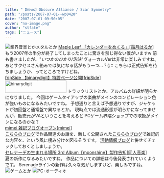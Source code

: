 ```yaml
---
title: "【News】Obscure Alliance / Scar Symmetry"
path: "/posts/2007-07-01--wp0420"
date: "2007-07-01 09:50:05"
cover: "no-image.png"
author: "stfate"
tags: ["ニュース"]
---
```


<style type="text/css">
<!--
p {white-space: pre-wrap};
-->
</style>

<img src="http://stfate.net/img/category1.jpg" alt="業界音楽とかメタルとか">
<a class="topics" href="http://shimotsukin.jugem.jp/?eid=57" target="_blank">Maple Leaf 「カレンダーをめくる」</a><span class="junre">[<a href="http://shimotsukin.com/" target="_blank">霜月はるか</a>]</span>
<div class="news">もう2007年の半分が終了してしまったことに驚きを禁じ得ない僕がいますw
前も書きましたが、"<em>いつかのひかり/泡沫</em>"ヴォーカルVerは非常に楽しみですね。
あとサクセスさん絡みでは気になる話がもう一つ…？(ﾅﾆ
こちらは正式告知を待ちましょうか、ってところですけどね。</div>
<a class="topics" href="http://fripside.net/" target="_blank">fripSide 【binarydigit】特設ページ公開</a><span class="junre">[<a href="http://fripside.net/" target="_blank">fripSide</a>]</span>
<div class="news"><a href="http://fripside.net/" target="_blank"><img src="http://fripside.net/cd/binarydigit/image/bn_03.jpg" width="200" height="40" border="0" alt="binarydigit"></a>
トラックリストとか、アルバムの詳細が明らかになりました。
今回はゲームタイアップの楽曲がメインのコンピレーション色が強いものになるみたいですね。
予想通りと言えば予想通りですが、ジャケットが初回盤と通常盤で異なるとか。
現時点では流通形態が明らかになってませんが、販売元がVAということを考えると
PCゲーム界隈ショップでの取扱がメインになるのかな？</div>
<a class="topics" href="http://hzwaltz.com/" target="_blank">mimei 雑記ブログオープン</a><span class="junre">[<a href="http://hzwaltz.com/" target="_blank">mimei</a>]</span>
<div class="news"><a href="http://mimei.cocolog-nifty.com/blog/" target="_blank">こちらのブログ</a>で作品関連のお話を、新しく公開された<a href="http://blog.so-net.ne.jp/ochanoko/" target="_blank">こちらのブログ</a>で雑記的な内容を、という風に棲み分けを図るそうです。
<a href="http://mimei.blog.shinobi.jp/" target="_blank">活動情報ブログ</a>と併せてチェックしておくとしましょうか。</div>
<a class="topics" href="http://www.vivix.info/serenade/" target="_blank">セレナーデの生まれる場所 3rd Album【moonshine】製作告知</a><span class="junre">[<a href="" target="_blank">同人音楽</a>]</span>
<div class="news">夏の新作になるみたいですね。
作品についての詳細は今後発表されていくようです。
Serenadeラインの新作は久々な気がしますけど、楽しみですね。</div>
<img src="http://stfate.net/img/category2.jpg" alt="ゲームとか">
<img src="http://stfate.net/img/category3.jpg" alt="PC･オーディオ">
